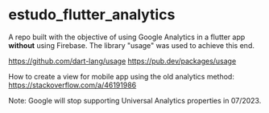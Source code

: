# estudo_flutter_analytics

A repo built with the objective of using Google Analytics in a flutter app **without** using Firebase. The library "usage" was used to achieve this end.

https://github.com/dart-lang/usage
https://pub.dev/packages/usage

How to create a view for mobile app using the old analytics method:
https://stackoverflow.com/a/46191986

Note: Google will stop supporting Universal Analytics properties in 07/2023.
